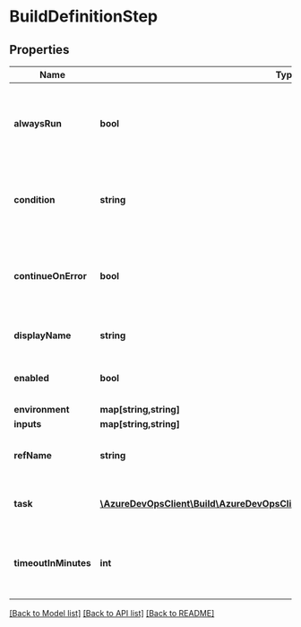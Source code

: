 # BuildDefinitionStep

## Properties
Name | Type | Description | Notes
------------ | ------------- | ------------- | -------------
**alwaysRun** | **bool** | Indicates whether this step should run even if a previous step fails. | [optional] 
**condition** | **string** | A condition that determines whether this step should run. | [optional] 
**continueOnError** | **bool** | Indicates whether the phase should continue even if this step fails. | [optional] 
**displayName** | **string** | The display name for this step. | [optional] 
**enabled** | **bool** | Indicates whether the step is enabled. | [optional] 
**environment** | **map[string,string]** |  | [optional] 
**inputs** | **map[string,string]** |  | [optional] 
**refName** | **string** | The reference name for this step. | [optional] 
**task** | [**\AzureDevOpsClient\Build\AzureDevOpsClient\Build\Model\TaskDefinitionReference**](TaskDefinitionReference.md) | The task associated with this step. | [optional] 
**timeoutInMinutes** | **int** | The time, in minutes, that this step is allowed to run. | [optional] 

[[Back to Model list]](../README.md#documentation-for-models) [[Back to API list]](../README.md#documentation-for-api-endpoints) [[Back to README]](../README.md)


